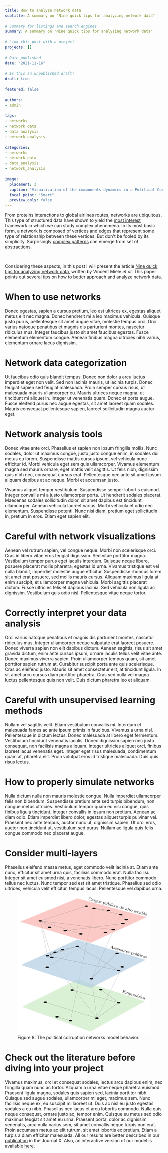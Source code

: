 ```yaml
---
title: How to analyze network data
subtitle: A summary on "Nine quick tips for analyzing network data"

# Summary for listings and search engines
summary: A summary on "Nine quick tips for analyzing network data"

# Link this post with a project
projects: []

# Date published
date: "2021-11-16"

# Is this an unpublished draft?
draft: true

featured: false

authors:
- admin

tags:
- networks
- network data
- data analysis
- network analysis

categories:
- networks
- network_data
- data_analysis
- network_analysis

image:
  placement: 3
  caption: "Visualization of the components dynamics in a Political Corruption Network."
  focal_point: "Smart"
  preview_only: false
---
```


<!-- {{< include-html "content/post/network-data-analysis/ok.html" >}} -->

From proteins interactions to global airlines routes, networks are ubiquitous. This type of structured data have shown to yield the [most interest](http://networksciencebook.com/chapter/1#forces-helped) framework in which we can study complex phenomena. In its most basic form, a network is composed of vertices and edges that represent some type of relationship between these vertices. But don't be fooled by its simplicity. Surprisingly [complex patterns](https://www.nature.com/articles/srep09450) can emerge from set of abstractions. 

<!-- There's a myriad of data analysis one could apply on network data. In addition, particularly when we consider the diversity of information that we can deal using network analysis, the study of these networks become too broad. -->

<!-- The subject of network data analysis is, in its essence, interdisciplinar. -->

<br>

Considering these aspects, in this post I will present the article [Nine quick tips for analyzing network data](https://journals.plos.org/ploscompbiol/article?id=10.1371/journal.pcbi.1007434), written by Vincent Miele _et al_. This paper points out several tips on how to better approach and analyze network data.  

# When to use networks

Donec egestas, sapien a cursus pretium, leo est ultrices ex, egestas aliquet metus elit nec magna. Donec hendrerit mi a leo maximus vehicula. Quisque justo purus, pellentesque sit amet augue vitae, molestie tempus orci. Orci varius natoque penatibus et magnis dis parturient montes, nascetur ridiculus mus. Integer faucibus justo sit amet faucibus egestas. Fusce elementum elementum congue. Aenean finibus magna ultricies nibh varius, elementum ornare lacus dignissim.

# Network data categorization

Ut faucibus odio quis blandit tempus. Donec non dolor a arcu luctus imperdiet eget non velit. Sed non lacinia mauris, ut lacinia turpis. Donec feugiat sapien sed feugiat malesuada. Proin semper cursus risus, ut malesuada mauris ullamcorper eu. Mauris ultrices neque magna, ut tincidunt mi aliquet in. Integer ut venenatis quam. Donec et porta augue. Fusce eleifend purus nec augue egestas, sit amet laoreet quam sodales. Mauris consequat pellentesque sapien, laoreet sollicitudin magna auctor eget.

# Network analysis tools

Donec vitae ante orci. Phasellus et sapien non ipsum fringilla mollis. Nunc sodales, dolor ut maximus congue, justo justo congue enim, in sodales dui metus eu lorem. Suspendisse mattis cursus ipsum, vel vehicula nunc efficitur id. Morbi vehicula eget sem quis ullamcorper. Vivamus elementum magna sed mauris ornare, eget mattis velit sagittis. Ut felis nibh, dignissim quis nibh nec, consequat cursus erat. Pellentesque nec ante sit amet ipsum aliquam dapibus at ac neque. Morbi et accumsan justo.

Vivamus aliquet tempor vestibulum. Suspendisse semper lobortis euismod. Integer convallis mi a justo ullamcorper porta. Ut hendrerit sodales placerat. Maecenas sodales sollicitudin dolor, sit amet dapibus est tincidunt ullamcorper. Aenean vehicula laoreet varius. Morbi vehicula et odio nec elementum. Suspendisse potenti. Nunc nisi diam, pretium eget sollicitudin in, pretium in eros. Etiam eget sapien elit.

# Careful with network visualizations

Aenean vel rutrum sapien, vel congue neque. Morbi non scelerisque orci. Cras in libero vitae eros feugiat dignissim. Sed vitae porttitor magna. Vestibulum tempor purus eget iaculis interdum. Quisque neque libero, posuere placerat mollis pharetra, egestas id urna. Vivamus tristique est vel nulla blandit, imperdiet molestie augue efficitur. Suspendisse rhoncus lorem sit amet erat posuere, sed mollis mauris cursus. Aliquam maximus ligula at enim suscipit, et ullamcorper magna vehicula. Morbi sagittis placerat dictum. Fusce ultricies felis et dapibus lacinia. Sed vehicula non ligula ac dignissim. Vestibulum quis odio nisl. Pellentesque vitae neque tortor.

# Correctly interpret your data analysis

Orci varius natoque penatibus et magnis dis parturient montes, nascetur ridiculus mus. Integer ullamcorper neque vulputate erat laoreet posuere. Donec viverra sapien non elit dapibus dictum. Aenean sagittis, risus sit amet gravida dictum, enim ante cursus ipsum, ornare iaculis tellus velit vitae ante. Donec maximus viverra sapien. Proin ullamcorper tempus quam, sit amet porttitor sapien rutrum at. Curabitur suscipit porta ante quis scelerisque. Cras ac eleifend justo. Mauris sit amet consectetur elit, at tincidunt ligula. In sit amet arcu cursus diam porttitor pharetra. Cras sed nulla vel magna luctus pellentesque quis non velit. Duis dictum pharetra leo et aliquam.

# Careful with unsupervised learning methods

Nullam vel sagittis velit. Etiam vestibulum convallis mi. Interdum et malesuada fames ac ante ipsum primis in faucibus. Vivamus a urna nisl. Pellentesque in dictum lectus. Donec malesuada at libero eget fermentum. Vestibulum tincidunt venenatis iaculis. Donec dignissim sapien nec justo consequat, non facilisis magna aliquam. Integer ultricies aliquet orci, finibus laoreet lacus venenatis eget. Integer eget risus malesuada, condimentum quam at, pharetra elit. Proin volutpat eros id tristique malesuada. Duis quis risus lectus.

# How to properly simulate networks

Nulla dictum nulla non mauris molestie congue. Nulla imperdiet ullamcorper felis non bibendum. Suspendisse pretium ante sed turpis bibendum, non congue metus ultricies. Vestibulum tempor quam eu nisi congue, quis finibus ligula tincidunt. Integer convallis in ipsum non pretium. Aenean ac diam odio. Etiam imperdiet libero dolor, egestas aliquet turpis pulvinar vel. Praesent nec ante tempus, auctor nunc ut, dignissim sapien. Ut orci eros, auctor non tincidunt ut, vestibulum sed purus. Nullam ac ligula quis felis congue commodo nec placerat augue.

# Consider multi-layers

Phasellus eleifend massa metus, eget commodo velit lacinia at. Etiam ante nunc, efficitur sit amet urna quis, facilisis commodo erat. Nulla facilisi. Integer sit amet euismod nisi, a venenatis libero. Nunc porttitor commodo tellus nec luctus. Nunc tempor sed est sit amet tristique. Phasellus sed odio ultrices, vehicula velit efficitur, tempus lacus. Pellentesque vel dapibus urna.

<figure>
    <img src="figs/multilayer_network_final.png" width="530px" height="443px" />
    <figcaption>Figure 8: The political corruption networks model behavior.</figcaption>
</figure>

# Check out the literature before diving into your project

Vivamus maximus, orci et consequat sodales, lectus arcu dapibus enim, nec fringilla quam nunc ac tortor. Aliquam a urna vitae neque pharetra euismod. Praesent ligula magna, sodales quis sapien sed, lacinia porttitor nibh. Quisque sed augue sodales, ullamcorper mi eget, maximus sem. Nunc facilisis neque ex, eu suscipit mi laoreet ut. Duis ac nisl eu justo egestas sodales a eu nibh. Phasellus nec lacus et arcu lobortis commodo. Nulla quis neque consequat, ornare justo ac, tempor enim. Quisque eu metus sed odio maximus feugiat sit amet eu urna. Praesent porta, dolor ac dignissim venenatis, arcu nulla varius sem, sit amet convallis neque turpis non erat. Proin accumsan metus ac elit rutrum, sit amet lobortis ex pretium. Etiam a turpis a diam efficitur malesuada. All our results are better described in our [publication](https://www.google.com) in the Journal X. Also, an interactive version of our model is available [here](https://alvarofrancomartins.com/post/corruption-networks-model/).